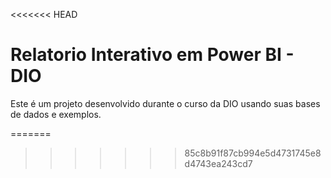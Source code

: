 
<<<<<<< HEAD
# Relatorio Interativo em Power BI - DIO

Este é um projeto desenvolvido durante o curso da DIO usando suas bases de dados e exemplos.

=======
>>>>>>> 85c8b91f87cb994e5d4731745e8d4743ea243cd7
